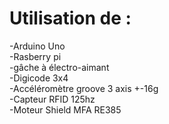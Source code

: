 # Utilisation de :
-Arduino Uno<br/>
-Rasberry pi <br />
-gâche à électro-aimant <br />
-Digicode 3x4 <br />
-Accéléromètre groove 3 axis +-16g <br/>
-Capteur RFID 125hz<br />
-Moteur Shield MFA RE385<br />
